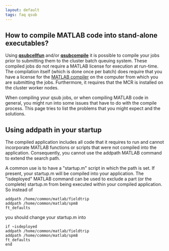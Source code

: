 ```yaml
---
layout: default
tags: faq qsub
---
```


## How to compile MATLAB code into stand-alone executables?

Using **[qsubcellfun](/reference/qsubcellfun)** and/or **[qsubcompile](/reference/qsubcompile)** it is possible to compile your jobs prior to submitting them to the cluster batch queuing system. These compiled jobs do not require a MATLAB license for execution at run-time. The compilation itself (which is done once per batch) does require that you have a license for the [MATLAB compiler](http://www.mathworks.com/products/compiler) on the computer from which you are submitting the jobs. Furthermore, it requires that the MCR is installed on the cluster worker nodes.

When compiling your qsub jobs, or when compiling MATLAB code in general, you might run into some issues that have to do with the compile process. This page tries to list the problems that you might expect and the solutions.

##  Using addpath in your startup 

The compiled application includes all code that it requires to run and cannot incorporate MATLAB functions or scripts that were not compiled into the application.  Consequently, you cannot use the addpath MATLAB command to extend the search path. 

A common use is to have a "startup.m" script in which the path is set. If present, your startup.m will be compiled into your application. The "isdeployed" MATLAB command can be used to exclude a part (or the complete) startup.m from being executed within your compiled application. So instead of

    addpath /home/common/matlab/fieldtrip
    addpath /home/common/matlab/spm8
    ft_defaults

you should change your startup.m into 

    if ~isdeployed
    addpath /home/common/matlab/fieldtrip
    addpath /home/common/matlab/spm8
    ft_defaults
    end

    
 
